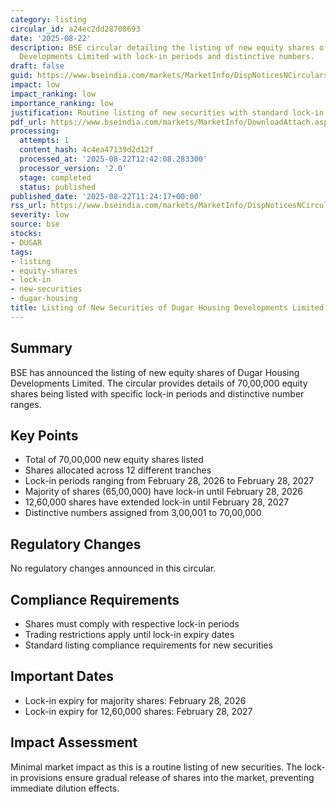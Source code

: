 ```yaml
---
category: listing
circular_id: a24ec2dd28708693
date: '2025-08-22'
description: BSE circular detailing the listing of new equity shares of Dugar Housing
  Developments Limited with lock-in periods and distinctive numbers.
draft: false
guid: https://www.bseindia.com/markets/MarketInfo/DispNoticesNCirculars.aspx?Noticeid={C277FA05-260C-4515-9034-375489679331}&noticeno=20250822-16&dt=08/22/2025&icount=16&totcount=29&flag=0
impact: low
impact_ranking: low
importance_ranking: low
justification: Routine listing of new securities with standard lock-in provisions
pdf_url: https://www.bseindia.com/markets/MarketInfo/DownloadAttach.aspx?id=20250822-16&attachedId=8f96c234-93cf-4c41-8b14-7af34c4149d1
processing:
  attempts: 1
  content_hash: 4c4ea47139d2d12f
  processed_at: '2025-08-22T12:42:08.283300'
  processor_version: '2.0'
  stage: completed
  status: published
published_date: '2025-08-22T11:24:17+00:00'
rss_url: https://www.bseindia.com/markets/MarketInfo/DispNoticesNCirculars.aspx?Noticeid={C277FA05-260C-4515-9034-375489679331}&noticeno=20250822-16&dt=08/22/2025&icount=16&totcount=29&flag=0
severity: low
source: bse
stocks:
- DUGAR
tags:
- listing
- equity-shares
- lock-in
- new-securities
- dugar-housing
title: Listing of New Securities of Dugar Housing Developments Limited
---
```


## Summary

BSE has announced the listing of new equity shares of Dugar Housing Developments Limited. The circular provides details of 70,00,000 equity shares being listed with specific lock-in periods and distinctive number ranges.

## Key Points

- Total of 70,00,000 new equity shares listed
- Shares allocated across 12 different tranches
- Lock-in periods ranging from February 28, 2026 to February 28, 2027
- Majority of shares (65,00,000) have lock-in until February 28, 2026
- 12,60,000 shares have extended lock-in until February 28, 2027
- Distinctive numbers assigned from 3,00,001 to 70,00,000

## Regulatory Changes

No regulatory changes announced in this circular.

## Compliance Requirements

- Shares must comply with respective lock-in periods
- Trading restrictions apply until lock-in expiry dates
- Standard listing compliance requirements for new securities

## Important Dates

- Lock-in expiry for majority shares: February 28, 2026
- Lock-in expiry for 12,60,000 shares: February 28, 2027

## Impact Assessment

Minimal market impact as this is a routine listing of new securities. The lock-in provisions ensure gradual release of shares into the market, preventing immediate dilution effects.